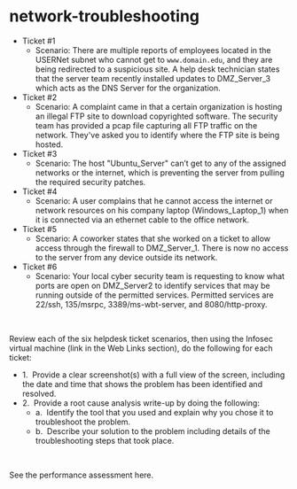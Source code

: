 # network-troubleshooting

- Ticket #1
  - Scenario: There are multiple reports of employees located in the USERNet subnet who cannot get to `www.domain.edu`, and they are being redirected to a suspicious site. A help desk technician states that the server team recently installed updates to DMZ_Server_3 which acts as the DNS Server for the organization.
 
- Ticket #2
  - Scenario: A complaint came in that a certain organization is hosting an illegal FTP site to download copyrighted software. The security team has provided a pcap file capturing all FTP traffic on the network. They've asked you to identify where the FTP site is being hosted.
 
- Ticket #3
  - Scenario: The host "Ubuntu_Server" can’t get to any of the assigned networks or the internet, which is preventing the server from pulling the required security patches.
 
- Ticket #4
  - Scenario: A user complains that he cannot access the internet or network resources on his company laptop (Windows_Laptop_1) when it is connected via an ethernet cable to the office network.
 
- Ticket #5
  - Scenario: A coworker states that she worked on a ticket to allow access through the firewall to DMZ_Server_1. There is now no access to the server from any device outside its network.
 
- Ticket #6
  - Scenario: Your local cyber security team is requesting to know what ports are open on DMZ_Server2 to identify services that may be running outside of the permitted services. Permitted services are 22/ssh, 135/msrpc, 3389/ms-wbt-server, and 8080/http-proxy.
       
<br>

Review each of the six helpdesk ticket scenarios, then using the Infosec virtual machine (link in the Web Links section), do the following for each ticket:
  - 1.  Provide a clear screenshot(s) with a full view of the screen, including the date and time that shows the problem has been identified and resolved.
  - 2.  Provide a root cause analysis write-up by doing the following: 
    - a.  Identify the tool that you used and explain why you chose it to troubleshoot the problem.
    - b.  Describe your solution to the problem including details of the troubleshooting steps that took place.      
<br>

See the performance assessment here.
